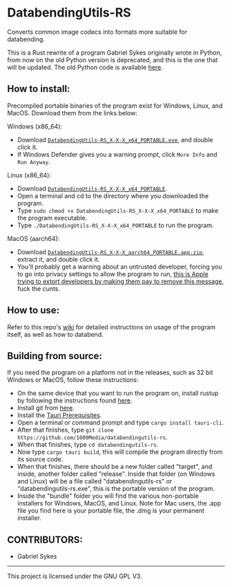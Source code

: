 # DatabendingUtils-RS
Converts common image codecs into formats more suitable for databending.

This is a Rust rewrite of a program Gabriel Sykes originally wrote in Python, from now on the old Python version is deprecated, and this is the one that will be updated. The old Python code is available [here](https://github.com/sykesgabri/databendingutils).

## How to install:

Precompiled portable binaries of the program exist for Windows, Linux, and MacOS. Download them from the links below:

Windows (x86_64):

- Download [`DatabendingUtils-RS_X-X-X_x64_PORTABLE.exe`](https://github.com/1009Media/databendingutils-rs/releases/download/2.0.0/DatabendingUtils-RS_2-0-0_x64_PORTABLE.exe), and double click it.
- If Windows Defender gives you a warning prompt, click `More Info` and `Run Anyway`.

Linux (x86_64):

- Download [`DatabendingUtils-RS_X-X-X_x64_PORTABLE`](https://github.com/1009Media/databendingutils-rs/releases/download/2.0.0/DatabendingUtils-RS_2-0-0_x64_PORTABLE).
- Open a terminal and cd to the directory where you downloaded the program.
- Type `sudo chmod +x DatabendingUtils-RS_X-X-X_x64_PORTABLE` to make the program executable.
- Type `./DatabendingUtils-RS_X-X-X_x64_PORTABLE` to run the program.

MacOS (aarch64):

- Download [`DatabendingUtils-RS_X-X-X_aarch64_PORTABLE.app.zip`](https://github.com/1009Media/databendingutils-rs/releases/download/2.0.0/DatabendingUtils-RS_2-0-0_aarch64_PORTABLE.app.zip), extract it, and double click it.
- You'll probably get a warning about an untrusted developer, forcing you to go into privacy settings to allow the program to run, [this is Apple trying to extort developers by making them pay to remove this message](https://developer.apple.com/support/compare-memberships/), fuck the cunts.

## How to use:

Refer to this repo's [wiki](https://github.com/1009Media/databendingutils-rs/wiki) for detailed instructions on usage of the program itself, as well as how to databend.

## Building from source:

If you need the program on a platform not in the releases, such as 32 bit Windows or MacOS, follow these instructions:

- On the same device that you want to run the program on, install rustup by following the instructions found [here](https://www.rust-lang.org/tools/install).
- Install git from [here](https://git-scm.com/downloads).
- Install the [Tauri Prerequisites](https://tauri.app/v1/guides/getting-started/prerequisites/).
- Open a terminal or command prompt and type `cargo install tauri-cli`.
- After that finishes, type `git clone https://github.com/1009Media/databendingutils-rs`.
- When that finishes, type `cd databendingutils-rs`.
- Now type `cargo tauri build`, this will compile the program directly from its source code.
- When that finishes, there should be a new folder called "target", and inside, another folder called "release". Inside that folder (on Windows and Linux) will be a file called "databendingutils-rs" or "databendingutils-rs.exe", this is the portable version of the program.
- Inside the "bundle" folder you will find the various non-portable installers for Windows, MacOS, and Linux. Note for Mac users, the .app file you find here is your portable file, the .dmg is your permanent installer.

## CONTRIBUTORS:

- Gabriel Sykes

---
This project is licensed under the GNU GPL V3.
